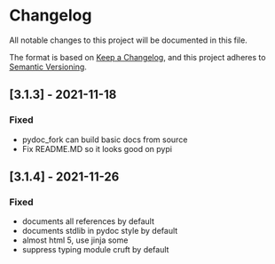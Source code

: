 # Changelog

All notable changes to this project will be documented in this file.

The format is based on [Keep a Changelog](https://keepachangelog.com/en/1.0.0/),
and this project adheres to [Semantic Versioning](https://semver.org/spec/v2.0.0.html).

## \[3.1.3\] - 2021-11-18

### Fixed

- pydoc_fork can build basic docs from source
- Fix README.MD so it looks good on pypi

## \[3.1.4\] - 2021-11-26

### Fixed

- documents all references by default
- documents stdlib in pydoc style by default
- almost html 5, use jinja some
- suppress typing module cruft by default

